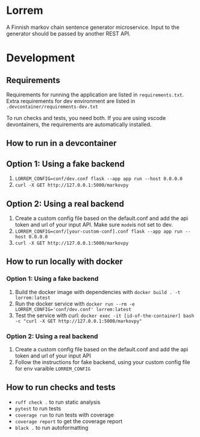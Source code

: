 # Lorrem

A Finnish markov chain sentence generator microservice. Input to the generator should be passed by another REST API.

# Development

## Requirements
Requirements for running the application are listed in `requirements.txt`.
Extra requirements for dev environment are listed in `.devcontainer/requirements-dev.txt`

To run checks and tests, you need both. If you are using vscode devontainers, the requirements are automatically installed. 

## How to run in a devcontainer 

## Option 1: Using a fake backend

1. `LORREM_CONFIG=conf/dev.conf flask --app app run --host 0.0.0.0`
2. `curl -X GET http://127.0.0.1:5000/markovpy`

## Option 2: Using a real backend

1. Create a custom config file based on the default.conf and add the api token and url of your input API. Make sure `mode`is not set to dev. 
1. `LORREM_CONFIG=conf/[your-custom-conf].conf flask --app app run --host 0.0.0.0`
2. `curl -X GET http://127.0.0.1:5000/markovpy`

## How to run locally with docker

### Option 1: Using a fake backend
1. Build the docker image with dependencies with `docker build . -t lorrem:latest`
2. Run the docker service with `docker run --rm -e LORREM_CONFIG='conf/dev.conf' lorrem:latest`
3. Test the service with curl: `docker exec -it [id-of-the-container] bash -c "curl -X GET http://127.0.0.1:5000/markovpy"`

### Option 2: Using a real backend
1. Create a custom config file based on the default.conf and add the api token and url of your input API
2. Follow the instructions for fake backend, using your custom config file for env varaible `LORREM_CONFIG`


## How to run checks and tests

* `ruff check .` to run static analysis
* `pytest` to run tests
* `coverage run` to run tests with coverage
* `coverage report` to get the coverage report
* `black .` to run autoformatting
